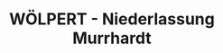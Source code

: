 ---
title: "WÖLPERT - Niederlassung Murrhardt"
url: /murrhardt/woelpert-niederlassung-murrhardt/
shop: Baumarkt
---